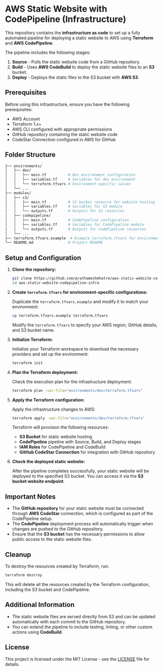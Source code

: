 # AWS Static Website with CodePipeline (Infrastructure)

This repository contains the **infrastructure as code** to set up a fully automated pipeline for deploying a static website to AWS using **Terraform** and **AWS CodePipeline**.

The pipeline includes the following stages:

1. **Source** - Pulls the static website code from a GitHub repository.
2. **Build** - Uses **AWS CodeBuild** to deploy the static website files to an **S3** bucket.
3. **Deploy** - Deploys the static files to the S3 bucket with **AWS S3**.

## Prerequisites

Before using this infrastructure, ensure you have the following prerequisites:

- AWS Account
- Terraform 1.x+
- AWS CLI configured with appropriate permissions
- GitHub repository containing the static website code
- CodeStar Connection configured in AWS for GitHub

## Folder Structure

```bash
├── environments/
│   ├── dev/
│   │   ├── main.tf          # Dev environment configuration
│   │   ├── variables.tf     # Variables for dev environment
│   │   └── terraform.tfvars # Environment-specific values
│   └── ...
├── modules/
│   ├── s3/
│   │   ├── main.tf          # S3 bucket resource for website hosting
│   │   ├── variables.tf     # Variables for S3 module
│   │   └── outputs.tf       # Outputs for S3 resources
│   ├── codepipeline/
│   │   ├── main.tf          # CodePipeline configuration
│   │   ├── variables.tf     # Variables for CodePipeline module
│   │   └── outputs.tf       # Outputs for CodePipeline resources
│   └── ...
├── terraform.tfvars.example  # Example terraform.tfvars for environment-specific settings
└── README.md                # Project README
```

## Setup and Configuration

1. **Clone the repository:**

   ```bash
   git clone https://github.com/prathameshmhatre/aws-static-website-codepipeline-infra.git
   cd aws-static-website-codepipeline-infra
   ```

2. **Create `terraform.tfvars` for environment-specific configurations:**

   Duplicate the `terraform.tfvars.example` and modify it to match your environment:

   ```bash
   cp terraform.tfvars.example terraform.tfvars
   ```

   Modify the `terraform.tfvars` to specify your AWS region, GitHub details, and S3 bucket name.

3. **Initialize Terraform:**

   Initialize your Terraform workspace to download the necessary providers and set up the environment:

   ```bash
   terraform init
   ```

4. **Plan the Terraform deployment:**

   Check the execution plan for the infrastructure deployment:

   ```bash
   terraform plan -var-file="environments/dev/terraform.tfvars"
   ```

5. **Apply the Terraform configuration:**

   Apply the infrastructure changes to AWS:

   ```bash
   terraform apply -var-file="environments/dev/terraform.tfvars"
   ```

   Terraform will provision the following resources:

   - **S3 Bucket** for static website hosting
   - **CodePipeline** pipeline with Source, Build, and Deploy stages
   - **IAM Roles** for CodePipeline and CodeBuild
   - **GitHub CodeStar Connection** for integration with GitHub repository

6. **Check the deployed static website:**

   After the pipeline completes successfully, your static website will be deployed to the specified S3 bucket. You can access it via the **S3 bucket website endpoint**.

## Important Notes

- The **GitHub repository** for your static website must be connected through **AWS CodeStar** connection, which is configured as part of the CodePipeline setup.
- The **CodePipeline** deployment process will automatically trigger when changes are pushed to the GitHub repository.
- Ensure that the **S3 bucket** has the necessary permissions to allow public access to the static website files.

## Cleanup

To destroy the resources created by Terraform, run:

```bash
terraform destroy
```

This will delete all the resources created by the Terraform configuration, including the S3 bucket and CodePipeline.

## Additional Information

- The static website files are served directly from S3 and can be updated automatically with each commit to the GitHub repository.
- You can extend the pipeline to include testing, linting, or other custom actions using **CodeBuild**.

## License

This project is licensed under the MIT License - see the [LICENSE](LICENSE) file for details.
